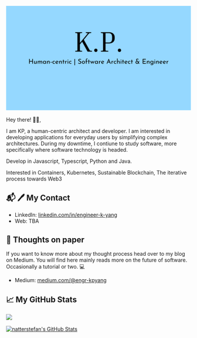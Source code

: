 ![Kong Yang](kp-banner.png)

Hey there! 👋🏻,

I am KP, a human-centric architect and developer.
I am interested in developing applications for everyday users by simplifying complex architectures.
During my downtime, I contiune to study software, more specifically where software technology is headed.

Develop in Javascript, Typescript, Python and Java.

Interested in Containers, Kubernetes, Sustainable Blockchain, The iterative process towards Web3

## 📬 :pen: My Contact

- LinkedIn: [linkedin.com/in/engineer-k-yang][2]
- Web: TBA

## 🌳 Thoughts on paper

If you want to know more about my thought process head over to my blog on Medium.
You will find here mainly reads more on the future of software. Occasionally a tutorial or two. :computer:

- Medium: [medium.com/@engr-kpyang][3]

## &#x1f4c8; My GitHub Stats

<a href="https://github.com/engr-kpyang/Main-Profile">
  <img align="center" src="https://github-readme-stats.vercel.app/api/top-langs/?username=engr-kpyang&hide=java,html&title_color=000000&text_color=000000" />
</a>

<a href="https://github.com/engr-kpya
         ng/Main-Profile">
  <img align="center" src="https://github-readme-stats.vercel.app/api?username=engr-kpyang&show_icons=true&line_height=27&count_private=true&title_color=000000&text_color=000000&icon_color=FAC051" alt="natterstefan's GitHub Stats" />
</a>

[1]: https://www.canva.com/design/DAFMJHvWmx4/Kt5G95VmUuEXbxC-Uk5WmQ/view?utm_content=DAFMJHvWmx4&utm_campaign=designshare&utm_medium=link&utm_source=homepage_design_menu
[2]: https://www.linkedin.com/in/engineer-k-yang/
[3]: https://medium.com/@engr-kpyang
